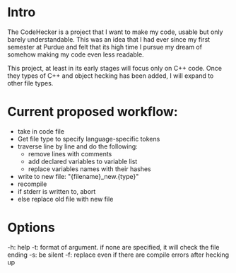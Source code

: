 # Intro

The CodeHecker is a project that I want to make my code, usable but only barely understandable.
This was an idea that I had ever since my first semester at Purdue and felt that its high time I pursue my dream of somehow making my code even less readable.

This project, at least in its early stages will focus only on C++ code. Once they types of C++ and object hecking has been added, I will expand to other file types.

# Current proposed workflow:

- take in code file
- Get file type to specify language-specific tokens
- traverse line by line and do the following:
	- remove lines with comments
	- add declared variables to variable list
	- replace variables names with their hashes
- write to new file: "{filename}_new.{type}"
- recompile
- if stderr is written to, abort
- else replace old file with new file

# Options

-h: help
-t: format of argument. if none are specified, it will check the file ending
-s: be silent
-f: replace even if there are compile errors after hecking up
